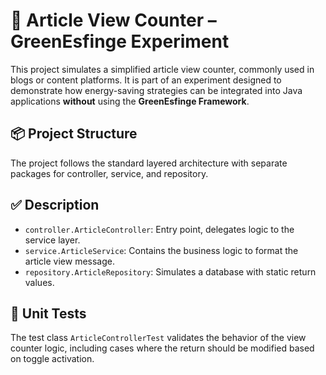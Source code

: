 # 📰 Article View Counter – GreenEsfinge Experiment

This project simulates a simplified article view counter, commonly used in blogs or content platforms. It is part of an experiment designed to demonstrate how energy-saving strategies can be integrated into Java applications **without** using the **GreenEsfinge Framework**.

## 📦 Project Structure

The project follows the standard layered architecture with separate packages for controller, service, and repository.

## ✅ Description

- `controller.ArticleController`: Entry point, delegates logic to the service layer.
- `service.ArticleService`: Contains the business logic to format the article view message.
- `repository.ArticleRepository`: Simulates a database with static return values.

## 🧪 Unit Tests

The test class `ArticleControllerTest` validates the behavior of the view counter logic, including cases where the return should be modified based on toggle activation.
